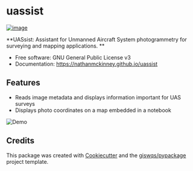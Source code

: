# uassist


[![image](https://img.shields.io/pypi/v/uassist.svg)](https://pypi.python.org/pypi/uassist)


**UASsist: Assistant for Unmanned Aircraft System photogrammetry for surveying and mapping applications. **


-   Free software: GNU General Public License v3
-   Documentation: https://nathanmckinney.github.io/uassist
    

## Features

-   Reads image metadata and displays information important for UAS surveys
-   Displays photo coordinates on a map embedded in a notebook

![Demo](https://i.imgur.com/5GLSavr.jpg)
## Credits

This package was created with [Cookiecutter](https://github.com/cookiecutter/cookiecutter) and the [giswqs/pypackage](https://github.com/giswqs/pypackage) project template.
